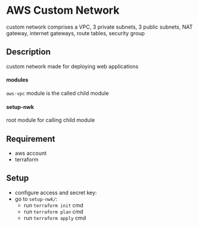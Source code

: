 # AWS Custom Network
custom network comprises a VPC, 3 private subnets, 3 public subnets, NAT gateway, internet gateways, route tables, security group

## Description
custom network made for deploying web applications

#### modules
`aws-vpc` module is the called child module

#### setup-nwk
root module for calling child module

## Requirement
- aws account
- terraform

## Setup
- configure access and secret key:
- go to `setup-nwk/`:
    - run `terraform init` cmd
    - run `terraform plan` cmd
    - run `terraform apply` cmd